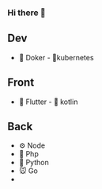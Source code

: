 ### Hi there 👋
## Dev
- 🐳 Doker - 🐙kubernetes
## Front
- 📱 Flutter - 📱 kotlin
## Back
- ⚙ Node
- 🐘 Php
- 🐍 Python
- 🐭 Go
- 
<!--
**yocheco/yocheco** is a ✨ _special_ ✨ repository because its `README.md` (this file) appears on your GitHub profile.

Here are some ideas to get you started:

- 🔭 I’m currently working on ...
- 🌱 I’m currently learning ...
- 👯 I’m looking to collaborate on ...
- 🤔 I’m looking for help with ...
- 💬 Ask me about ...
- 📫 How to reach me: ...
- 😄 Pronouns: ...
- ⚡ Fun fact: ...
-->

